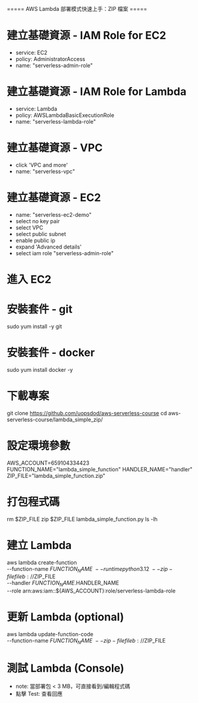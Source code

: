 ===== AWS Lambda 部署模式快速上手：ZIP 檔案 ===== 

# 建立基礎資源 - IAM Role for EC2
- service: EC2 
- policy: AdministratorAccess
- name: "serverless-admin-role"

# 建立基礎資源 - IAM Role for Lambda
- service: Lambda
- policy: AWSLambdaBasicExecutionRole
- name: "serverless-lambda-role"

# 建立基礎資源 - VPC
- click 'VPC and more'
- name: "serverless-vpc"

# 建立基礎資源 - EC2
- name: "serverless-ec2-demo"
- select no key pair
- select VPC
 - select public subnet
 - enable public ip 
- expand 'Advanced details'
 - select iam role "serverless-admin-role"

# 進入 EC2 

# 安裝套件 - git
sudo yum install -y git 

# 安裝套件 - docker 
sudo yum install docker -y

# 下載專案
git clone https://github.com/uopsdod/aws-serverless-course
cd aws-serverless-course/lambda_simple_zip/

# 設定環境參數
AWS_ACCOUNT=659104334423
FUNCTION_NAME="lambda_simple_function"
HANDLER_NAME="handler"
ZIP_FILE="lambda_simple_function.zip"

# 打包程式碼
rm $ZIP_FILE
zip $ZIP_FILE lambda_simple_function.py
ls -lh

# 建立 Lambda 
aws lambda create-function \
    --function-name $FUNCTION_NAME \
    --runtime python3.12 \
    --zip-file fileb://$ZIP_FILE \
    --handler $FUNCTION_NAME.$HANDLER_NAME \
    --role arn:aws:iam::${AWS_ACCOUNT}:role/serverless-lambda-role

# 更新 Lambda (optional)
aws lambda update-function-code \
    --function-name $FUNCTION_NAME \
    --zip-file fileb://$ZIP_FILE

# 測試 Lambda (Console)
 - note: 當部署包 < 3 MB，可直接看到/編輯程式碼
 - 點擊 Test: 查看回應 
